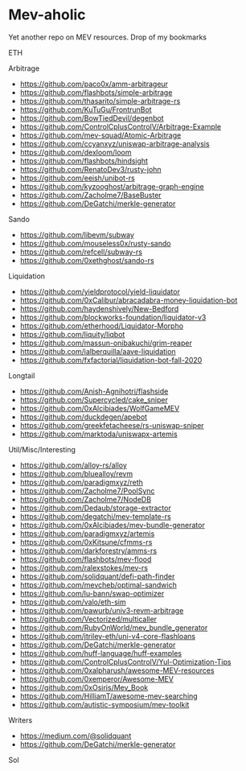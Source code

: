 # Mev-aholic

Yet another repo on MEV resources. Drop of my bookmarks

ETH

Arbitrage
- https://github.com/paco0x/amm-arbitrageur
- https://github.com/flashbots/simple-arbitrage
- https://github.com/thasarito/simple-arbitrage-rs
- https://github.com/KuTuGu/FrontrunBot
- https://github.com/BowTiedDevil/degenbot
- https://github.com/ControlCplusControlV/Arbitrage-Example
- https://github.com/mev-squad/Atomic-Arbitrage
- https://github.com/ccyanxyz/uniswap-arbitrage-analysis
- https://github.com/dexloom/loom
- https://github.com/flashbots/hindsight
- https://github.com/RenatoDev3/rusty-john
- https://github.com/eeish/unibot-rs
- https://github.com/kyzooghost/arbitrage-graph-engine
- https://github.com/Zacholme7/BaseBuster
- https://github.com/DeGatchi/merkle-generator

Sando
- https://github.com/libevm/subway
- https://github.com/mouseless0x/rusty-sando
- https://github.com/refcell/subway-rs
- https://github.com/0xethghost/sando-rs

Liquidation
- https://github.com/yieldprotocol/yield-liquidator
- https://github.com/0xCalibur/abracadabra-money-liquidation-bot
- https://github.com/haydenshively/New-Bedford
- https://github.com/blockworks-foundation/liquidator-v3
- https://github.com/etherhood/Liquidator-Morpho
- https://github.com/liquity/liqbot
- https://github.com/massun-onibakuchi/grim-reaper
- https://github.com/ialberquilla/aave-liquidation
- https://github.com/fxfactorial/liquidation-bot-fall-2020

Longtail
- https://github.com/Anish-Agnihotri/flashside
- https://github.com/Supercycled/cake_sniper
- https://github.com/0xAlcibiades/WolfGameMEV
- https://github.com/duckdegen/apebot
- https://github.com/greekfetacheese/rs-uniswap-sniper
- https://github.com/marktoda/uniswapx-artemis

Util/Misc/Interesting
- https://github.com/alloy-rs/alloy
- https://github.com/bluealloy/revm
- https://github.com/paradigmxyz/reth
- https://github.com/Zacholme7/PoolSync
- https://github.com/Zacholme7/NodeDB
- https://github.com/Dedaub/storage-extractor
- https://github.com/degatchi/mev-template-rs
- https://github.com/0xAlcibiades/mev-bundle-generator
- https://github.com/paradigmxyz/artemis
- https://github.com/0xKitsune/cfmms-rs
- https://github.com/darkforestry/amms-rs
- https://github.com/flashbots/mev-flood
- https://github.com/ralexstokes/mev-rs
- https://github.com/solidquant/defi-path-finder
- https://github.com/mevcheb/optimal-sandwich
- https://github.com/lu-bann/swap-optimizer
- https://github.com/valo/eth-sim
- https://github.com/pawurb/univ3-revm-arbitrage
- https://github.com/Vectorized/multicaller
- https://github.com/RubyOnWorld/mev_bundle_generator
- https://github.com/jtriley-eth/uni-v4-core-flashloans
- https://github.com/DeGatchi/merkle-generator
- https://github.com/huff-language/huff-examples
- https://github.com/ControlCplusControlV/Yul-Optimization-Tips
- https://github.com/0xalpharush/awesome-MEV-resources
- https://github.com/0xemperor/Awesome-MEV
- https://github.com/0xOsiris/Mev_Book
- https://github.com/HilliamT/awesome-mev-searching
- https://github.com/autistic-symposium/mev-toolkit

Writers
- https://medium.com/@solidquant
- https://github.com/DeGatchi/merkle-generator

Sol



















